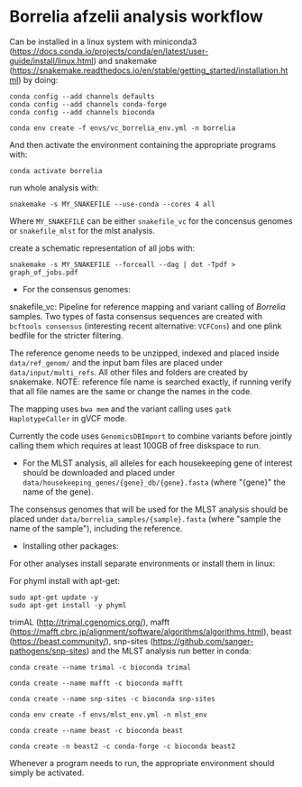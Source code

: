 # Borrelia afzelii analysis workflow

Can be installed in a linux system with miniconda3 (https://docs.conda.io/projects/conda/en/latest/user-guide/install/linux.html) and snakemake (https://snakemake.readthedocs.io/en/stable/getting_started/installation.html) by doing:

```
conda config --add channels defaults
conda config --add channels conda-forge
conda config --add channels bioconda

conda env create -f envs/vc_borrelia_env.yml -n borrelia
```

And then activate the environment containing the appropriate programs with:

```
conda activate borrelia
```

run whole analysis with:

```
snakemake -s MY_SNAKEFILE --use-conda --cores 4 all
```

Where `MY_SNAKEFILE` can be either `snakefile_vc` for the concensus genomes or `snakefile_mlst` for the mlst analysis.

create a schematic representation of all jobs with:

```
snakemake -s MY_SNAKEFILE --forceall --dag | dot -Tpdf > graph_of_jobs.pdf
```


 - For the consensus genomes:

snakefile_vc: Pipeline for reference mapping and variant calling of _Borrelia_ samples. Two types of fasta consensus sequences are created with `bcftools consensus` (interesting recent alternative: `VCFCons`) and one plink bedfile for the stricter filtering.

The reference genome needs to be unzipped, indexed and placed inside `data/ref_genom/` and the input bam files are placed under `data/input/multi_refs`. All other files and folders are created by snakemake. NOTE: reference file name is searched exactly, if running verify that all file names are the same or change the names in the code.

The mapping uses `bwa mem` and the variant calling uses `gatk HaplotypeCaller` in gVCF mode.

Currently the code uses `GenomicsDBImport` to combine variants before jointly calling them which requires at least 100GB of free diskspace to run.


 - For the MLST analysis, all alleles for each housekeeping gene of interest should be downloaded and placed under `data/housekeeping_genes/{gene}_db/{gene}.fasta` (where "{gene}" the name of the gene).

The consensus genomes that will be used for the MLST analysis should be placed under `data/borrelia_samples/{sample}.fasta` (where "sample the name of the sample"), including the reference.

 - Installing other packages:

For other analyses install separate environments or install them in linux:

For phyml install with apt-get:
```
sudo apt-get update -y
sudo apt-get install -y phyml
```

trimAL (http://trimal.cgenomics.org/), mafft (https://mafft.cbrc.jp/alignment/software/algorithms/algorithms.html), beast (https://beast.community/), snp-sites (https://github.com/sanger-pathogens/snp-sites) and the MLST analysis run better in conda:
```
conda create --name trimal -c bioconda trimal

conda create --name mafft -c bioconda mafft

conda create --name snp-sites -c bioconda snp-sites

conda env create -f envs/mlst_env.yml -n mlst_env

conda create --name beast -c bioconda beast

conda create -n beast2 -c conda-forge -c bioconda beast2
```

Whenever a program needs to run, the appropriate environment should simply be activated.
